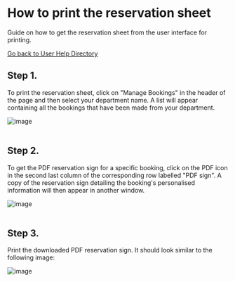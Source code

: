 # How to print the reservation sheet
Guide on how to get the reservation sheet from the user interface for printing.

[Go back to User Help Directory](https://thomcleary.github.io/cits3200-unipark-booking/user_directory)

## Step 1.

To print the reservation sheet, click on "Manage Bookings" in the header of the page and then select your department name. A list will appear containing all the bookings that have been made from your department.

![image](https://user-images.githubusercontent.com/88474382/137628657-a129e530-0fb5-43d9-a46f-1762fa19c509.png)
<br><br>

## Step 2.

To get the PDF reservation sign for a specific booking, click on the PDF icon in the second last column of the corresponding row labelled "PDF sign". A copy of the reservation sign detailing the booking's personalised information will then appear in another window.

![image](https://user-images.githubusercontent.com/88474382/137628702-93cee4f0-a6eb-4f6d-a8d1-579c1d76c06d.png)
<br><br>

## Step 3.

Print the downloaded PDF reservation sign. It should look similar to the following image:

![image](https://user-images.githubusercontent.com/88474382/137621388-a659cfe6-b749-4c14-99ec-383782ec30f9.png)
<br><br>
